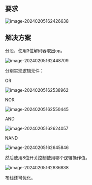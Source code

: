 ## 要求

![image-20240205162426638](C:\Users\Lenovo\AppData\Roaming\Typora\typora-user-images\image-20240205162426638.png)

## 解决方案

分段，使用3位解码器取出op。

![image-20240205162448709](C:\Users\Lenovo\AppData\Roaming\Typora\typora-user-images\image-20240205162448709.png)

分别实现逻辑元件：

OR

![image-20240205162538962](C:\Users\Lenovo\AppData\Roaming\Typora\typora-user-images\image-20240205162538962.png)

NOR

![image-20240205162550445](C:\Users\Lenovo\AppData\Roaming\Typora\typora-user-images\image-20240205162550445.png)

AND

![image-20240205162624057](C:\Users\Lenovo\AppData\Roaming\Typora\typora-user-images\image-20240205162624057.png)

NAND

![image-20240205162645846](C:\Users\Lenovo\AppData\Roaming\Typora\typora-user-images\image-20240205162645846.png)

然后使用8位开关控制使用哪个逻辑操作值。

![image-20240205162836838](C:\Users\Lenovo\AppData\Roaming\Typora\typora-user-images\image-20240205162836838.png)

布线还可优化。